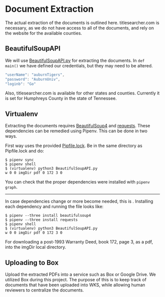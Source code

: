 # Document Extraction
The actual extraction of the documents is outlined here. titlesearcher.com is necessary, as we do not have access to all of the documents, and rely on the website for the available counties. 

## BeautifulSoupAPI
We will use [BeautifulSoupAPI.py](/src/BeautifulSoupAPI.py) for extracting the documents. In ```def main()``` we have defined our credentials, but they may need to be altered. 
```java
"userName": "auburnTigers",
"password": "AuburnUniv",
"loginb": "Go"
```

Also, titlesearcher.com is available for other states and counties. Currently it is set for Humphreys County in the state of Tennessee. 

## Virtualenv
Extracting the documents requires [BeautifulSoup4](https://pypi.org/project/beautifulsoup4/) and [requests](http://docs.python-requests.org/en/master/). These dependencies can be
remedied using Pipenv. This can be done in two ways.

First way uses the provided [Pipfile.lock](pipenv/Pipfile.lock). Be in the same directory as Pipfile.lock and do:
```console
$ pipenv sync
$ pipenv shell
$ (virtualenv) python3 BeautifulSoupAPI.py
w 0 0 imgDir pdf 0 172 3 0
```

You can check that the proper dependencies were installed with ```pipenv graph```. 

---

In case dependencies change or more become needed, this is  . Installing each dependency and running the file looks like: 
```console
$ pipenv --three install beautifulsoup4
$ pipenv --three install requests
$ pipenv shell
$ (virtualenv) python3 BeautifulSoupAPI.py
w 0 0 imgDir pdf 0 172 3 0
```
For downloading a post-1993 Warranty Deed, book 172, page 3, as a pdf, into the imgDir local directory.

## Uploading to Box
Upload the extracted PDFs into a service such as Box or Google Drive. We utilized Box during this project. The purpose of this is to keep track of documents that have been uploaded into WKS, while allowing human reviewers to centralize the documents.
